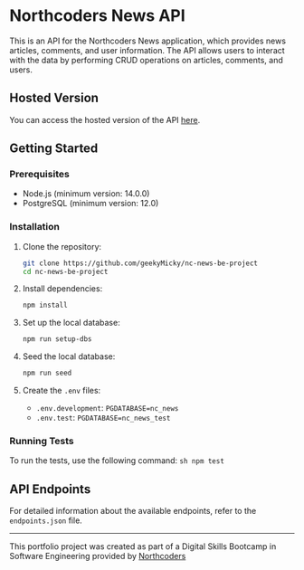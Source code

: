 # Northcoders News API

This is an API for the Northcoders News application, which provides news articles, comments, and user information. The API allows users to interact with the data by performing CRUD operations on articles, comments, and users.

## Hosted Version

You can access the hosted version of the API [here](https://nc-news-be-project-k6p0.onrender.com).

## Getting Started

### Prerequisites

- Node.js (minimum version: 14.0.0)
- PostgreSQL (minimum version: 12.0)

### Installation

1. Clone the repository:
    ```sh
    git clone https://github.com/geekyMicky/nc-news-be-project
    cd nc-news-be-project
    ```

2. Install dependencies:
    ```sh
    npm install
    ```

3. Set up the local database:
    ```sh
    npm run setup-dbs
    ```

4. Seed the local database:
    ```sh
    npm run seed
    ```

5. Create the `.env` files:
    - `.env.development`: `PGDATABASE=nc_news`
    - `.env.test`: `PGDATABASE=nc_news_test`

### Running Tests

To run the tests, use the following command:
    ```sh
    npm test
    ```

## API Endpoints

For detailed information about the available endpoints, refer to the `endpoints.json` file.

---

This portfolio project was created as part of a Digital Skills Bootcamp in Software Engineering provided by [Northcoders](https://northcoders.com/)
